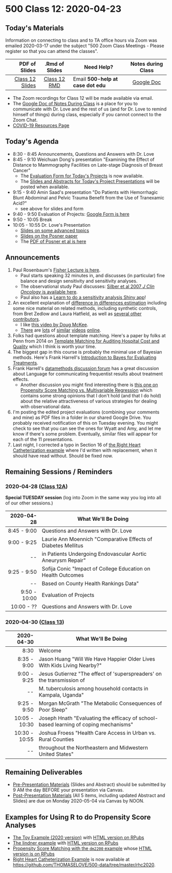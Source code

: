 # 500 Class 12: 2020-04-23

## Today's Materials

Information on connecting to class and to TA office hours via Zoom was emailed 2020-03-17 under the subject "500 Zoom Class Meetings - Please register so that you can attend the classes". 

PDF of Slides | .Rmd of Slides | Need Help? | Notes during Class
------------: | :------------------: | --------------------------- | :------------------------:
[Class 12 Slides](https://github.com/THOMASELOVE/2020-500/blob/master/classes/class12/500-2020-slides_class12.pdf) | [Class 12 RMD](https://github.com/THOMASELOVE/2020-500/blob/master/classes/class12/500-2020-slides_class12.Rmd) | Email **500-help at case dot edu** | [Google Doc](https://docs.google.com/document/d/1OmBgE7I6F2IWDrrJGSaRxpcZa1Y2q00nQek4b5JnSlM/edit?usp=sharing)

- The Zoom recordings for Class 12 will be made available via email.
- The [Google Doc of Notes During Class](https://docs.google.com/document/d/1OmBgE7I6F2IWDrrJGSaRxpcZa1Y2q00nQek4b5JnSlM/edit?usp=sharing) is a place for you to communicate with Dr. Love and the rest of us (and for Dr. Love to remind himself of things) during class, especially if you cannot connect to the Zoom Chat. 
- [COVID-19 Resources Page](https://github.com/THOMASELOVE/2020-432/blob/master/covid19resources.md)

## Today's Agenda

- 8:30 - 8:45 Announcements, Questions and Answers with Dr. Love
- 8:45 - 9:10 Weichuan Dong's presentation "Examining the Effect of Distance to Mammography Facilities on Late-stage Diagnosis of Breast
Cancer"
    - The [Evaluation Form for Today's Projects](https://bit.ly/500-presentations-2020-04-23) is now available.
    - The [Slides and Abstracts for Today's Project Presentations](https://github.com/THOMASELOVE/2020-500/blob/master/classes/class12/Weichuan_Amin_2020-04-23.pdf) will be posted when available.
- 9:15 - 9:40 Amin Saad's presentation "Do Patients with Hemorrhagic Blunt Abdominal and Pelvic Trauma Benefit from the Use of Tranexamic Acid?"
    - see above for slides and form
- 9:40 - 9:50 Evaluation of Projects: [Google Form is here](https://bit.ly/500-presentations-2020-04-23)
- 9:50 - 10:05 Break
- 10:05 - 10:55 Dr. Love's Presentation
    - [Slides on some advanced topics](https://github.com/THOMASELOVE/2020-500/blob/master/classes/class12/slides_advanced.pdf)
    - [Slides on the Posner paper](https://github.com/THOMASELOVE/2020-500/blob/master/classes/class12/500-2020-slides_class12.pdf)
    - The [PDF of Posner et al is here](https://github.com/THOMASELOVE/2020-500/blob/master/sources/articles/Posner%20et%20al%202001%20Comparing%20Methods%20in%20a%20Mammography%20Study.pdf)

## Announcements

1. Paul Rosenbaum's [Fisher Lecture is here](https://www.youtube.com/watch?time_continue=19&v=JzanvYcgN5Y&feature=emb_logo). 
    - Paul starts speaking 32 minutes in, and discusses (in particular) fine balance and design sensitivity and sensitivity analyses.
    - The observational study Paul discusses: [Silber et al 2007 *J Clin Oncology* is available here](https://ascopubs.org/doi/full/10.1200/JCO.2006.08.2933).
    - Paul also has a [Learn to do a sensitivity analysis Shiny app](https://rosenbap.shinyapps.io/learnsenShiny/)!
2. An excellent explanation of [difference in differences estimation](https://diff.healthpolicydatascience.org/) including some nice material on related methods, including synthetic controls, from Bret Zedlow and Laura Hatfield, as well as [several other contributors](https://diff.healthpolicydatascience.org/#acknowledgments).
    - I like [this video by Doug McKee](https://www.youtube.com/watch?v=J7q2H8aB8bQ). 
    - [There](https://www.youtube.com/watch?v=cRrjU4kKyzY) are [lots](https://www.youtube.com/watch?v=VO7MKhud-y0) of [similar](https://www.youtube.com/watch?v=IpWQlHapifU) [videos](https://www.youtube.com/watch?v=jJoMEqVRk2I) [online](https://www.youtube.com/watch?v=XFqFH97bDy4).
3. Folks had questions about template matching. Here's a paper by folks at Penn from 2014 on [Template Matching for Auditing Hospital Cost and Quality](https://www.ncbi.nlm.nih.gov/pmc/articles/PMC4213044/) which I think is worth your time.
4. The biggest gap in this course is probably the minimal use of Bayesian methods. Here's Frank Harrell's [Introduction to Bayes for Evaluating Treatments](http://hbiostat.org/doc/bayes/course.html).
5. Frank Harrell's [datamethods discussion forum](https://discourse.datamethods.org) has a great discussion about Language for communicating frequentist results about treatment effects.
    - Another discussion you might find interesting there is [this one on Propensity Score Matching vs. Multivariable Regression](https://discourse.datamethods.org/t/propensity-score-matching-vs-multivariable-regression/2319) which contains some strong opinions that I don't hold (and that I do hold) about the relative attractiveness of various strategies for dealing with observational data.
6. I'm posting the edited project evaluations (combining your comments and mine) as PDF files in a folder in our shared Google Drive. You probably received notification of this on Tuesday evening. You might check to see that you can see the ones for Wyatt and Amy, and let me know if there's some problem. Eventually, similar files will appear for each of the 11 presentations.
7. Last night, I corrected a typo in Section 16 of [the Right Heart Catheterization example](https://github.com/THOMASELOVE/500-data/tree/master/rhc2020) where I'd written with replacement, when it should have read without. Should be fixed now.

## Remaining Sessions / Reminders

### 2020-04-28 ([Class 12A](https://github.com/THOMASELOVE/2020-500/tree/master/classes/class12a))

**Special TUESDAY session** (log into Zoom in the same way you log into all of our other sessions.)

2020-04-28 | What We'll Be Doing
---: | ---
8:45 - 9:00 | Questions and Answers with Dr. Love
9:00 - 9:25 | Laurie Ann Moennich "Comparative Effects of Diabetes Mellitus 
-- | in Patients Undergoing Endovascular Aortic Aneurysm Repair"
9:25 - 9:50 | Sofija Conic "Impact of College Education on Health Outcomes 
-- | Based on County Health Rankings Data"
9:50 - 10:00 | Evaluation of Projects
10:00 - ?? | Questions and Answers with Dr. Love

### 2020-04-30 ([Class 13](https://github.com/THOMASELOVE/2020-500/tree/master/classes/class13))

2020-04-30 | What We'll Be Doing
---: | ---
8:30 | Welcome
8:35 - 9:00 | Jason Huang "Will We Have Happier Older Lives With Kids Living Nearby?"
9:00 - 9:25 | Jesus Gutierrez "The effect of 'superspreaders' on the transmission of 
-- | M. tuberculosis among household contacts in Kampala, Uganda"
9:25 - 9:50 | Morgan McGrath "The Metabolic Consequences of Poor Sleep"
10:05 - 10:30 | Joseph Hnath "Evaluating the efficacy of school-based learning of coping mechanisms"
10:30 - 10:55 | Joshua Froess "Health Care Access in Urban vs. Rural Counties
-- | throughout the Northeastern and Midwestern United States"

## Remaining Deliverables

- [Pre-Presentation Materials](https://github.com/THOMASELOVE/2020-500/blob/master/project/03_final_materials/README.md) (Slides and Abstract) should be submitted by 9 AM the day BEFORE your presentation via Canvas.
- [Post-Presentation Materials](https://github.com/THOMASELOVE/2020-500/blob/master/project/03_final_materials/README.md) (All 5 items, including updated Abstract and Slides) are due on Monday 2020-05-04 via Canvas by NOON.

## Examples for Using R to do Propensity Score Analyses

- [The Toy Example (2020 version)](https://github.com/THOMASELOVE/500-data/tree/master/toy2020) with [HTML version on RPubs](https://rpubs.com/TELOVE/toy2020-500)
- [The lindner example](https://github.com/THOMASELOVE/500-data/tree/master/lindner) with [HTML version on RPubs](https://rpubs.com/TELOVE/lindner-500)
- [Propensity Score Matching with the `dm2200` example](https://github.com/THOMASELOVE/500-data/tree/master/dm2200) whose [HTML version is on RPubs](https://rpubs.com/TELOVE/dm2200-500)
- [Right Heart Catheterization Example](https://github.com/THOMASELOVE/500-data/tree/master/rhc2020) is now available at https://github.com/THOMASELOVE/500-data/tree/master/rhc2020.

